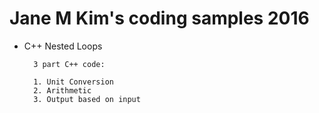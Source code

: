# Jane M Kim's coding samples 2016
- C++ Nested Loops

        3 part C++ code: 
        
        1. Unit Conversion
        2. Arithmetic
        3. Output based on input
